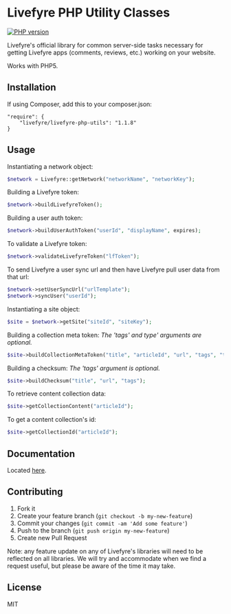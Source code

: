 # Livefyre PHP Utility Classes
[![PHP version](https://badge.fury.io/ph/Livefyre%2Flivefyre-php-utils.png)](http://badge.fury.io/ph/Livefyre%2Flivefyre-php-utils)

Livefyre's official library for common server-side tasks necessary for getting Livefyre apps (comments, reviews, etc.) working on your website.

Works with PHP5.

## Installation

If using Composer, add this to your composer.json:

	"require": {
        "livefyre/livefyre-php-utils": "1.1.8"
    }

## Usage

Instantiating a network object:

```php
$network = Livefyre::getNetwork("networkName", "networkKey");
```

Building a Livefyre token:

```php
$network->buildLivefyreToken();
```

Building a user auth token:

```php
$network->buildUserAuthToken("userId", "displayName", expires);
```

To validate a Livefyre token:

```php
$network->validateLivefyreToken("lfToken");
```

To send Livefyre a user sync url and then have Livefyre pull user data from that url:

```php
$network->setUserSyncUrl("urlTemplate");
$network->syncUser("userId");
```

Instantiating a site object:

```php
$site = $network->getSite("siteId", "siteKey");
```

Building a collection meta token:
*The 'tags' and type' arguments are optional.*

```php
$site->buildCollectionMetaToken("title", "articleId", "url", "tags", "type");
```

Building a checksum:
*The 'tags' argument is optional.*

```php
$site->buildChecksum("title", "url", "tags");
```

To retrieve content collection data:

```php
$site->getCollectionContent("articleId");
```

To get a content collection's id:

```php
$site->getCollectionId("articleId");
```

## Documentation

Located [here](http://answers.livefyre.com/developers/libraries).

## Contributing

1. Fork it
2. Create your feature branch (`git checkout -b my-new-feature`)
3. Commit your changes (`git commit -am 'Add some feature'`)
4. Push to the branch (`git push origin my-new-feature`)
5. Create new Pull Request

Note: any feature update on any of Livefyre's libraries will need to be reflected on all libraries. We will try and accommodate when we find a request useful, but please be aware of the time it may take.

## License

MIT
